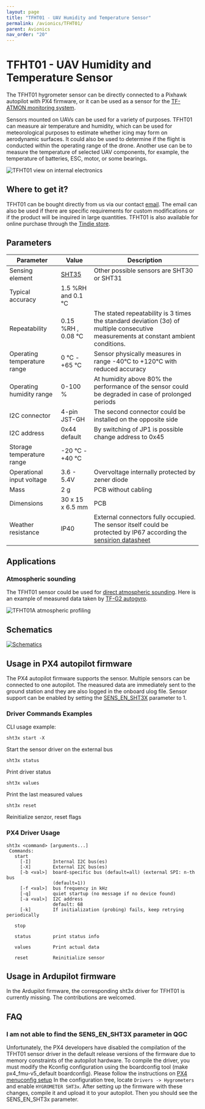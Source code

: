 ```yaml
---
layout: page
title: "TFHT01 - UAV Humidity and Temperature Sensor"
permalink: /avionics/TFHT01/
parent: Avionics
nav_order: "20"
---
```


# TFHT01 - UAV Humidity and Temperature Sensor

The TFHT01 hygrometer sensor can be directly connected to a Pixhawk autopilot with PX4 firmware, or it can be used as a sensor for the [TF-ATMON monitoring system](https://www.thunderfly.cz/tf-atmon.html).

Sensors mounted on UAVs can be used for a variety of purposes. TFHT01 can measure air temperature and humidity, which can be used for meteorological purposes to estimate whether icing may form on aerodynamic surfaces. It could also be used to determine if the flight is conducted within the operating range of the drone. Another use can be to measure the temperature of selected UAV components, for example, the temperature of batteries, ESC, motor, or some bearings.

![TFHT01 view on internal electronics](https://raw.githubusercontent.com/ThunderFly-aerospace/TFHT01/TFHT01B/doc/img/TFHT01A2.jpg)

## Where to get it?
TFHT01 can be bought directly from us via our contact [email](https://www.thunderfly.cz/contact-us.html). The email can also be used if there are specific requirements for custom modifications or if the product will be inquired in large quantities. TFHT01 is also available for online purchase through the [Tindie store](https://www.tindie.com/products/thunderfly/tfht01-aerial-hygrometer-and-thermometer/).

## Parameters

| Parameter | Value | Description |
|-----------|-------|-------------|
| Sensing element | [SHT35](https://sensirion.com/media/documents/213E6A3B/63A5A569/Datasheet_SHT3x_DIS.pdf) | Other possible sensors are SHT30 or SHT31 |
| Typical accuracy | 1.5 %RH and 0.1 °C | |
| Repeatability | 0.15 %RH , 0.08 °C | The stated repeatability is 3 times the standard deviation (3σ) of multiple consecutive measurements at constant ambient conditions. |
| Operating temperature range| 0 °C - +65 °C | Sensor physically measures in range -40°C to +120°C with reduced accuracy |
| Operating humidity range| 0-100 % | At humidity above 80% the performance of the sensor could be degraded in case of prolonged periods |
| I2C connector | 4-pin JST-GH | The second connector could be installed on the opposite side |
| I2C address | 0x44 default | By switching of JP1 is possible change address to 0x45 |
| Storage temperature range| -20 °C - +40 °C |  |
| Operational input voltage | 3.6 - 5.4V | Overvoltage internally protected by zener diode |
| Mass | 2 g | PCB without cabling |
| Dimensions | 30 x 15 x 6.5 mm |  PCB |
| Weather resistance | IP40 | External connectors fully occupied. The sensor itself could be protected by IP67 according the [sensirion datasheet](https://sensirion.com/media/documents/9D103E42/61641F0F/Sensirion_Humidity_Sensors_SHT3x_Datasheet_Filter_Membrane.pdf) |


## Applications

### Atmospheric sounding

The TFHT01 sensor could be used for [direct atmospheric sounding](https://en.wikipedia.org/wiki/Atmospheric_sounding). Here is an example of measured data taken by [TF-G2 autogyro](https://www.thunderfly.cz/tf-g2.html).

![TFHT01A atmospheric profiling](https://raw.githubusercontent.com/ThunderFly-aerospace/TFHT01/TFHT01B/doc/img/TFHT_vertical_profile_measurement.png)

## Schematics

[![Schematics](https://github.com/ThunderFly-aerospace/TFHT01/blob/TFHT01B/doc/gen/TFHT01-schematic.svg)](https://github.com/ThunderFly-aerospace/TFHT01/blob/TFHT01B/doc/gen/TFHT01-schematic.pdf)

## Usage in PX4 autopilot firmware

The PX4 autopilot firmware supports the sensor. Multiple sensors can be connected to one autopilot. The measured data are immediately sent to the ground station and they are also logged in the onboard ulog file. Sensor support can be enabled by setting the [SENS_EN_SHT3X](http://docs.px4.io/master/en/advanced_config/parameter_reference.html#SENS_EN_SHT3X) parameter to 1.


### Driver Commands Examples

CLI usage example:

    sht3x start -X

Start the sensor driver on the external bus

    sht3x status

Print driver status

    sht3x values

Print the last measured values

    sht3x reset

Reinitialize senzor, reset flags

### PX4 Driver Usage

```
sht3x <command> [arguments...]
 Commands:
   start
     [-I]        Internal I2C bus(es)
     [-X]        External I2C bus(es)
     [-b <val>]  board-specific bus (default=all) (external SPI: n-th bus
                 (default=1))
     [-f <val>]  bus frequency in kHz
     [-q]        quiet startup (no message if no device found)
     [-a <val>]  I2C address
                 default: 68
     [-k]        If initialization (probing) fails, keep retrying periodically

   stop

   status        print status info

   values        Print actual data

   reset         Reinitialize sensor
```

## Usage in Ardupilot firmware

In the Ardupilot firmware, the corresponding sht3x driver for TFHT01 is currently missing. The contributions are welcomed.

## FAQ

### I am not able to find the SENS_EN_SHT3X parameter in QGC

Unfortunately, the PX4 developers have disabled the compilation of the TFHT01 sensor driver in the default release versions of the firmware due to memory constraints of the autopilot hardware. To compile the driver, you must modify the Kconfig configuration using the boardconfig tool (make px4_fmu-v5_default boardconfig).
Please follow the instructions on [PX4 menuconfig setup](https://docs.px4.io/main/en/hardware/porting_guide_config.html#px4-menuconfig-setup) In the configuration tree, locate ```Drivers -> Hygrometers``` and enable ```HYGROMETER SHT3x```.
After setting up the firmware with these changes, compile it and upload it to your autopilot. Then you should see the SENS_EN_SHT3x parameter.

